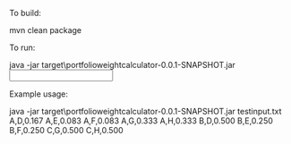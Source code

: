 To build:

mvn clean package

To run:

java -jar target\portfolioweightcalculator-0.0.1-SNAPSHOT.jar <input file>

Example usage:

java -jar target\portfolioweightcalculator-0.0.1-SNAPSHOT.jar testinput.txt
A,D,0.167
A,E,0.083
A,F,0.083
A,G,0.333
A,H,0.333
B,D,0.500
B,E,0.250
B,F,0.250
C,G,0.500
C,H,0.500
